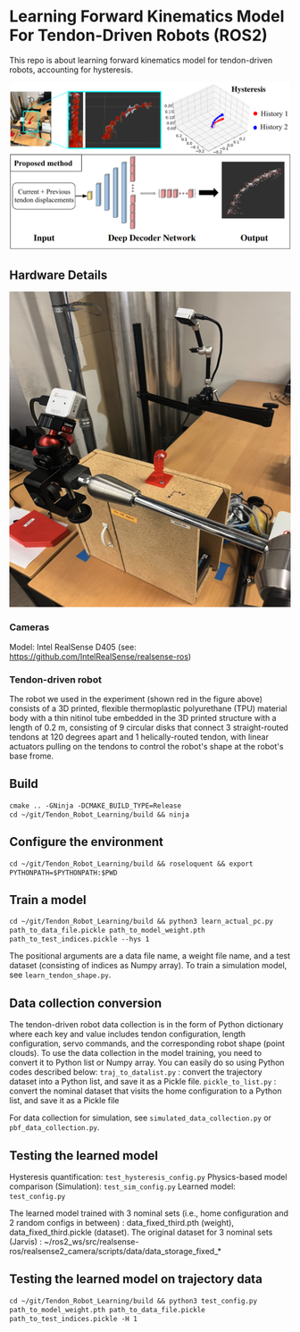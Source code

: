 # Learning Forward Kinematics Model For Tendon-Driven Robots (ROS2)
This repo is about learning forward kinematics model for tendon-driven robots, accounting for hysteresis.

![alt text](figures/intro.jpg?raw=true "Title")


## Hardware Details
![alt text](figures/setup.jpg?raw=true "Title")
### Cameras
Model: Intel RealSense D405 (see: https://github.com/IntelRealSense/realsense-ros)

### Tendon-driven robot
The robot we used in the experiment (shown red in the figure above) consists of a 3D printed, flexible thermoplastic polyurethane (TPU) material body with a thin nitinol tube embedded in the 3D printed structure with a length of 0.2 m, consisting of 9 circular disks that connect 3 straight-routed tendons at 120 degrees apart and 1 helically-routed tendon, with linear actuators pulling on the tendons to control the robot's shape at the robot's base frome.


## Build

```
cmake .. -GNinja -DCMAKE_BUILD_TYPE=Release
cd ~/git/Tendon_Robot_Learning/build && ninja
```

## Configure the environment
```
cd ~/git/Tendon_Robot_Learning/build && roseloquent && export PYTHONPATH=$PYTHONPATH:$PWD
```
## Train a model
```
cd ~/git/Tendon_Robot_Learning/build && python3 learn_actual_pc.py path_to_data_file.pickle path_to_model_weight.pth path_to_test_indices.pickle --hys 1   
```
The positional arguments are a data file name, a weight file name, and a test dataset (consisting of indices as Numpy array). 
To train a simulation model, see `learn_tendon_shape.py`.

## Data collection conversion

The tendon-driven robot data collection is in the form of Python dictionary where each key and value includes tendon configuration, length configuration, servo commands, and the corresponding robot shape (point clouds). To use the data collection in the model training, you need to convert it to Python list or Numpy array. You can easily do so using Python codes described below:
`traj_to_datalist.py` : convert the trajectory dataset into a Python list, and save it as a Pickle file.
`pickle_to_list.py` : convert the nominal dataset that visits the home configuration to a Python list, and save it as a Pickle file

For data collection for simulation, see `simulated_data_collection.py` or `pbf_data_collection.py`.

## Testing the learned model

Hysteresis quantification: `test_hysteresis_config.py`
Physics-based model comparison (Simulation): `test_sim_config.py`
Learned model: `test_config.py`

The learned model trained with 3 nominal sets (i.e., home configuration and 2 random configs in between) : data_fixed_third.pth (weight), data_fixed_third.pickle (dataset). 
The original dataset for 3 nominal sets (Jarvis) : ~/ros2_ws/src/realsense-ros/realsense2_camera/scripts/data/data_storage_fixed_*

## Testing the learned model on trajectory data
```
cd ~/git/Tendon_Robot_Learning/build && python3 test_config.py path_to_model_weight.pth path_to_data_file.pickle path_to_test_indices.pickle -H 1
```
